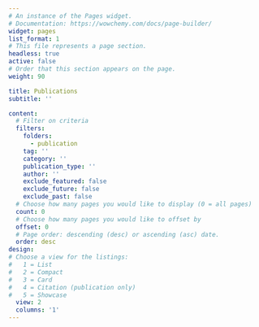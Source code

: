 ```yaml
---
# An instance of the Pages widget.
# Documentation: https://wowchemy.com/docs/page-builder/
widget: pages
list_format: 1
# This file represents a page section.
headless: true
active: false
# Order that this section appears on the page.
weight: 90

title: Publications
subtitle: ''

content:
  # Filter on criteria
  filters:
    folders:
      - publication
    tag: ''
    category: ''
    publication_type: ''
    author: ''
    exclude_featured: false
    exclude_future: false
    exclude_past: false
  # Choose how many pages you would like to display (0 = all pages)
  count: 0
  # Choose how many pages you would like to offset by
  offset: 0
  # Page order: descending (desc) or ascending (asc) date.
  order: desc
design:
# Choose a view for the listings:
#   1 = List
#   2 = Compact
#   3 = Card
#   4 = Citation (publication only)
#   5 = Showcase
  view: 2
  columns: '1'
---
```


<!--
{{% callout note %}}
Quickly discover relevant content by [filtering publications](./publication/).
{{% /callout %}}
-->
